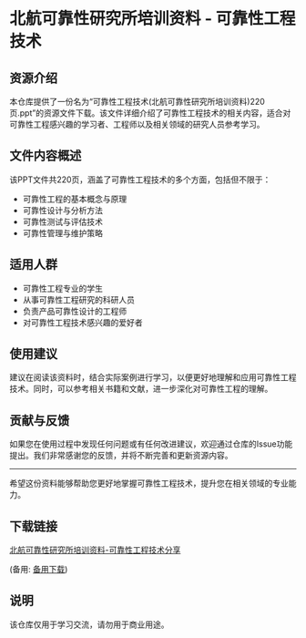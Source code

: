 # 北航可靠性研究所培训资料 - 可靠性工程技术

## 资源介绍

本仓库提供了一份名为“可靠性工程技术(北航可靠性研究所培训资料)220页.ppt”的资源文件下载。该文件详细介绍了可靠性工程技术的相关内容，适合对可靠性工程感兴趣的学习者、工程师以及相关领域的研究人员参考学习。

## 文件内容概述

该PPT文件共220页，涵盖了可靠性工程技术的多个方面，包括但不限于：

- 可靠性工程的基本概念与原理
- 可靠性设计与分析方法
- 可靠性测试与评估技术
- 可靠性管理与维护策略

## 适用人群

- 可靠性工程专业的学生
- 从事可靠性工程研究的科研人员
- 负责产品可靠性设计的工程师
- 对可靠性工程技术感兴趣的爱好者

## 使用建议

建议在阅读该资料时，结合实际案例进行学习，以便更好地理解和应用可靠性工程技术。同时，可以参考相关书籍和文献，进一步深化对可靠性工程的理解。

## 贡献与反馈

如果您在使用过程中发现任何问题或有任何改进建议，欢迎通过仓库的Issue功能提出。我们非常感谢您的反馈，并将不断完善和更新资源内容。

---

希望这份资料能够帮助您更好地掌握可靠性工程技术，提升您在相关领域的专业能力。

## 下载链接
[北航可靠性研究所培训资料-可靠性工程技术分享](https://pan.quark.cn/s/289146571475) 

(备用: [备用下载](https://pan.baidu.com/s/1BW-HWqrb9sadYFZVeZJ0Ig?pwd=1234))

## 说明

该仓库仅用于学习交流，请勿用于商业用途。
